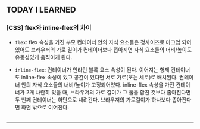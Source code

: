 ## TODAY I LEARNED

### [CSS] flex와 inline-flex의 차이

- `flex`: flex 속성을 가진 부모 컨테이너 안의 자식 요소들은 정사이즈로 마크업 되어있어도 브라우저의 가로 길이가 컨테이너보다 좁아지면 자식 요소들의 너비/높이도 유동성있게 움직이게 된다.

- `inline-flex`: 컨테이너가 인라인 블록 요소 속성이 된다. 이어지는 형제 컨테이너도 inline-flex 속성이 있고 공간이 있다면 서로 가로(또는 세로)로 배치된다. 컨테이너 안의 자식 요소들의 너비/높이가 고정되어있다. inline-flex 속성을 가진 컨테이너가 2개 나란히 있을 때, 브라우저의 가로 길이가 그 둘을 합친 것보다 좁아진다면 두 번째 컨테이너는 하단으로 내려간다. 브라우저의 가로길이가 하나보다 좁아진다면 화면 밖으로 이어진다.
  </br></br>

---

